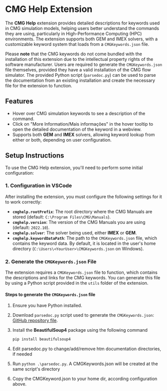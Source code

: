 # CMG Help Extension

The **CMG Help** extension provides detailed descriptions for keywords used in CMG simulation models, helping users better understand the commands they are using, particularly in High-Performance Computing (HPC) environments. The extension supports both GEM and IMEX solvers, with a customizable keyword system that loads from a `CMGKeywords.json` file.

Please **note** that the CMG keywords do not come bundled with the installation of this extension due to the intellectual property rights of the software manufacturer. Users are required to generate the `CMGKeywords.json` file themselves, provided they have a valid installation of the CMG flow simulator. The provided Python script (`parsedoc.py`) can be used to parse the documentation from an existing installation and create the necessary file for the extension to function.

## Features

- Hover over CMG simulation keywords to see a description of the command.
- Click on "More Information/Mais informações" in the hover tooltip to open the detailed documentation of the keyword in a webview.
- Supports both **GEM** and **IMEX** solvers, allowing keyword lookup from either or both, depending on user configuration.

## Setup Instructions

To use the CMG Help extension, you'll need to perform some initial configuration:

### 1. Configuration in VSCode

After installing the extension, you must configure the following settings for it to work correctly:

- **`cmghelp.rootPrefix`**: The root directory where the CMG Manuals are stored (default: `C:\Program Files\CMG\Manuals`).
- **`cmghelp.version`**: The version of the CMG Manuals you are using (default: `2022.10`).
- **`cmghelp.solver`**: The solver being used, either **IMEX** or **GEM**.
- **`cmghelp.keywordDataPath`**: The path to the `CMGKeywords.json` file, which contains the keyword data. By default, it is located in the user's home directory (`C:\Users\<YourUser>\CMGKeywords.json` on Windows).

### 2. Generate the `CMGKeywords.json` File

The extension requires a `CMGKeywords.json` file to function, which contains the descriptions and links for the CMG keywords. You can generate this file by using a Python script provided in the `utils` folder of the extension.

#### Steps to generate the `CMGKeywords.json` file

1. Ensure you have Python installed.
2. Download `parsedoc.py` script used to generate the `CMGKeywords.json`: [GitHub repository file](https://github.com/roger-petro/cmghelp/blob/main/src/utils/parsedoc.py).
3. Install the **BeautifulSoup4** package using the following command

    ```bash
    pip install beautifulsoup4
    ```

4. Edit parsedoc.py to change/add/remove htm documentation directories, if needed
5. Run `python .\parsedoc.py`. A CMGKeywords.json will be created at the same script's directory
6. Copy the CMGKeyword.json to your home dir, according configuration above.

